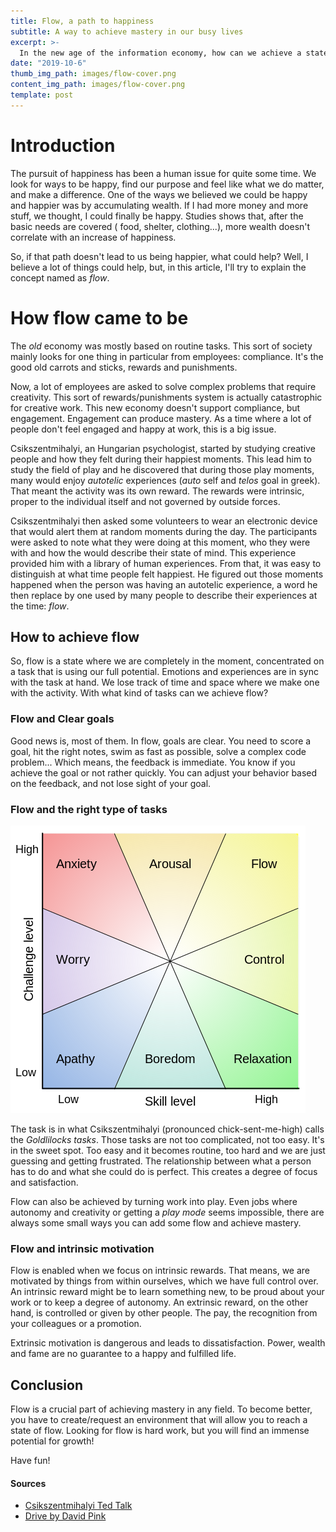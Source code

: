 ```yaml
---
title: Flow, a path to happiness
subtitle: A way to achieve mastery in our busy lives
excerpt: >-
  In the new age of the information economy, how can we achieve a state a focus that allows us to gain knowledge, experience and expertise? Flow might help us.
date: "2019-10-6"
thumb_img_path: images/flow-cover.png
content_img_path: images/flow-cover.png
template: post
---
```


# Introduction

The pursuit of happiness has been a human issue for quite some time. We look for ways to be happy, find our purpose and feel like what we do matter, and make a difference. One of the ways we believed we could be happy and happier was by accumulating wealth. If I had more money and more stuff, we thought, I could finally be happy. Studies shows that, after the basic needs are covered ( food, shelter, clothing...), more wealth doesn't correlate with an increase of happiness.

So, if that path doesn't lead to us being happier, what could help? Well, I believe a lot of things could help, but, in this article, I'll try to explain the concept named as _flow_.

# How flow came to be

The _old_ economy was mostly based on routine tasks. This sort of society mainly looks for one thing in particular from employees: compliance. It's the good old carrots and sticks, rewards and punishments.

Now, a lot of employees are asked to solve complex problems that require creativity. This sort of rewards/punishments system is actually catastrophic for creative work. This new economy doesn't support compliance, but engagement. Engagement can produce mastery. As a time where a lot of people don't feel engaged and happy at work, this is a big issue.

Csikszentmihalyi, an Hungarian psychologist, started by studying creative people and how they felt during their happiest moments. This lead him to study the field of play and he discovered that during those play moments, many would enjoy _autotelic_ experiences (_auto_ self and _telos_ goal in greek). That meant the activity was its own reward. The rewards were intrinsic, proper to the individual itself and not governed by outside forces.

Csikszentmihalyi then asked some volunteers to wear an electronic device that would alert them at random moments during the day. The participants were asked to note what they were doing at this moment, who they were with and how the would describe their state of mind. This experience provided him with a library of human experiences. From that, it was easy to distinguish at what time people felt happiest. He figured out those moments happened when the person was having an autotelic experience, a word he then replace by one used by many people to describe their experiences at the time: _flow_.

## How to achieve flow

So, flow is a state where we are completely in the moment, concentrated on a task that is using our full potential. Emotions and experiences are in sync with the task at hand. We lose track of time and space where we make one with the activity. With what kind of tasks can we achieve flow?

### Flow and Clear goals

Good news is, most of them. In flow, goals are clear. You need to score a goal, hit the right notes, swim as fast as possible, solve a complex code problem... Which means, the feedback is immediate. You know if you achieve the goal or not rather quickly. You can adjust your behavior based on the feedback, and not lose sight of your goal.

### Flow and the right type of tasks

![Flow tasks graph](./images/flow-graph.png)

The task is in what Csikszentmihalyi (pronounced chick-sent-me-high) calls the _Goldlilocks tasks_. Those tasks are not too complicated, not too easy. It's in the sweet spot. Too easy and it becomes routine, too hard and we are just guessing and getting frustrated. The relationship between what a person has to do and what she could do is perfect. This creates a degree of focus and satisfaction.

Flow can also be achieved by turning work into play. Even jobs where autonomy and creativity or getting a _play mode_ seems impossible, there are always some small ways you can add some flow and achieve mastery.

### Flow and intrinsic motivation

Flow is enabled when we focus on intrinsic rewards. That means, we are motivated by things from within ourselves, which we have full control over. An intrinsic reward might be to learn something new, to be proud about your work or to keep a degree of autonomy. An extrinsic reward, on the other hand, is controlled or given by other people. The pay, the recognition from your colleagues or a promotion.

Extrinsic motivation is dangerous and leads to dissatisfaction. Power, wealth and fame are no guarantee to a happy and fulfilled life.

## Conclusion

Flow is a crucial part of achieving mastery in any field. To become better, you have to create/request an environment that will allow you to reach a state of flow. Looking for flow is hard work, but you will find an immense potential for growth!

Have fun!

#### Sources

- [Csikszentmihalyi Ted Talk](https://www.ted.com/talks/mihaly_csikszentmihalyi_on_flow?language=fr)
- [Drive by David Pink](https://www.amazon.fr/Drive-Surprising-Truth-About-Motivates/dp/1594484805/ref=asc_df_1594484805/?tag=googshopfr-21&linkCode=df0&hvadid=51050687886&hvpos=1o1&hvnetw=g&hvrand=14638989329779823113&hvpone=&hvptwo=&hvqmt=&hvdev=c&hvdvcmdl=&hvlocint=&hvlocphy=9055611&hvtargid=pla-93725251980&psc=1)
